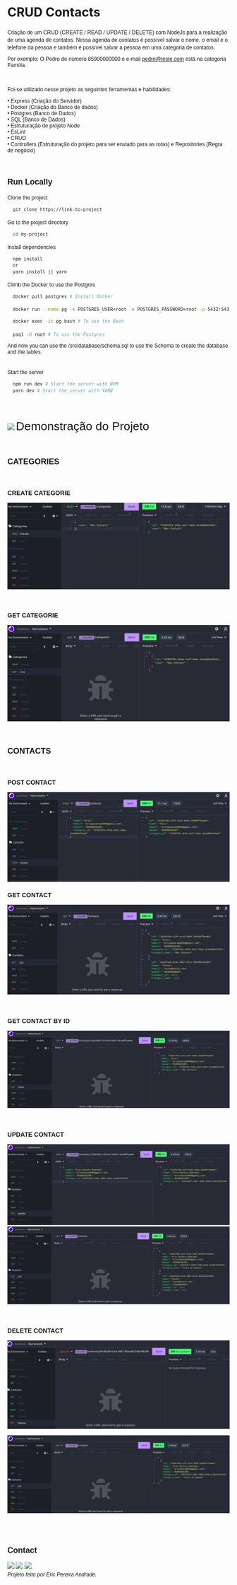 <link rel="preconnect" href="https://fonts.googleapis.com">
<link rel="preconnect" href="https://fonts.gstatic.com" crossorigin>
<link href="https://fonts.googleapis.com/css2?family=Poppins:wght@700&display=swap" rel="stylesheet">

# CRUD Contacts

<span style="font-family: 'Poppins', sans-serif;font-size:9pt">
Criação de um CRUD (CREATE / READ / UPDATE / DELETE) com NodeJs para a realização de uma agenda de contatos. Nessa agenda de contatos é possível salvar o nome, o email e o telefone da pessoa e também é possível salvar a pessoa em uma categoria de contatos. 
  
<br/>
  
Por exemplo: O Pedro de número 85900000000 e e-mail pedro@teste.com está na categoria Família.

<br />

Foi-se utilizado nesse projeto as seguintes ferramentas e habilidades:

• Express (Criação do Servidor)
<br />
• Docker (Criação do Banco de dados)
<br />• Postgres (Banco de Dados)
<br />• SQL (Banco de Dados)
<br />• Estruturação de projeto Node
<br />• EsLint
<br />• CRUD
<br />• Controllers (Estruturação do projeto para ser enviado para as rotas) e Repositories (Regra de negócio)

<br/>

## Run Locally

<span style="font-family: 'Poppins', sans-serif;font-size:9pt">
Clone the project
</span>

```bash
  git clone https://link-to-project
```

<span style="font-family: 'Poppins', sans-serif;font-size:9pt">
Go to the project directory
</span>

```bash
  cd my-project
```

<span style="font-family: 'Poppins', sans-serif;font-size:9pt">
Install dependencies
</span>

```bash
  npm install
  or
  yarn install || yarn
```

<span style="font-family: 'Poppins', sans-serif;font-size:9pt">
Climb the Docker to use the Postgres
</span>

```bash
  docker pull postgres # Install Docker

  docker run --name pg -e POSTGRES_USER=root -e POSTGRES_PASSWORD=root -p 5432:5432 -d postgres # Climb the Docker
```

```bash
  docker exec -it pg bash # To use the Bash

  psql -U root # To use the Postgres
```

And now you can use the /src/database/schema.sql to use the Schema to create the database and the tables.

<br>

<span style="font-family: 'Poppins', sans-serif;font-size:9pt">
Start the server
</span>

```bash
  npm run dev # Start the server with NPM
  yarn dev # Start the server with YARN
```

<br />
<br />

<img src="https://camo.githubusercontent.com/3fa18cce0455bff030d54f283e560749b45f7bf4f2751857db81ff1bc3cb2bce/68747470733a2f2f696d672e69636f6e73382e636f6d2f6475736b2f36342f3030303030302f6b726974612e706e67"/> <span style="font-family: 'Poppins', sans-serif;font-size:20pt"> Demonstração do Projeto<span>

<br />

## CATEGORIES
<br />

### CREATE CATEGORIE

![Create Categorie Insomnia](/src/assets/Categories/CreateCategorie.jpeg)

<br />

### GET CATEGORIE
![Get Categorie Insomnia](/src/assets/Categories/GetCategorie.jpeg)

<br />

## CONTACTS
<br />

### POST CONTACT
![Post Contact Insomnia](/src/assets/Contacts/PostContact.jpeg)
<br />

### GET CONTACT
![Get Contact Insomnia](/src/assets/Contacts/GetContact.jpeg)

<br />

### GET CONTACT BY ID
![Get Contact By Id Insomnia](/src/assets/Contacts/GetContactById.jpeg)

<br />

### UPDATE CONTACT
![Update Contact Insomnia](/src/assets/Contacts/UpdateContact.jpeg)
![Contact Updated Insomnia](/src/assets/Contacts/ContactUpdated.jpeg)

<br />

### DELETE CONTACT
![Delete Contact Insomnia](/src/assets/Contacts/DeleteContact.jpeg)

![Contact Deleted Insomnia](/src/assets/Contacts/ContactDeleted.jpeg)

<br/>
<br/>

## Contact

<div>
  <a href = "mailto:ericpandrade085@gmail.com"><img src="https://img.shields.io/badge/-Gmail-%23333?style=for-the-badge&logo=gmail&logoColor=red" target="_blank"></a>
  <a href="https://www.linkedin.com/in/eric-andrade-872a01210/" target="_blank"><img src="https://img.shields.io/badge/-LinkedIn-%230077B5?style=for-the-badge&logo=linkedin&logoColor=white" target="_blank"></a>
  <a href="https://api.whatsapp.com/send?phone=+5585989828188&text=Olá! Gostaria de entrar em contato." target="_blank"><img src="https://img.shields.io/badge/WhatsApp-25D366?style=for-the-badge&logo=whatsapp&logoColor=white" target="_blank"></a>
</div>

<span style="font-family: 'Poppins', sans-serif;font-size:9pt; font-style:italic">
Projeto feito por Eric Pereira Andrade.
</span>
